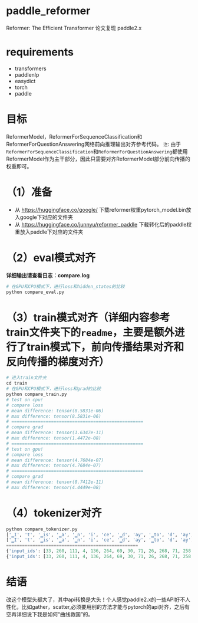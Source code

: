 # paddle_reformer
Reformer: The Efficient Transformer 论文复现 paddle2.x

# requirements
- transformers
- paddlenlp
- easydict
- torch
- paddle


# 目标
ReformerModel，ReformerForSequenceClassification和ReformerForQuestionAnswering网络前向推理输出对齐参考代码。
`注`: 由于`ReformerForSequenceClassification`和`ReformerForQuestionAnswering`都使用ReformerModel作为主干部分，因此只需要对齐ReformerModel部分前向传播的权重即可。

# （1）准备
- 从 https://huggingface.co/google/ 下载reformer权重pytorch_model.bin放入google下对应的文件夹
- 从 https://huggingface.co/junnyu/reformer_paddle 下载转化后的paddle权重放入paddle下对应的文件夹

# （2）eval模式对齐
**详细输出请查看日志：compare.log**
```python
# 在GPU和CPU模式下，进行loss和hidden_states的比较
python compare_eval.py
```

# （3）train模式对齐（详细内容参考train文件夹下的`readme`，主要是额外进行了train模式下，前向传播结果对齐和反向传播的梯度对齐）
```python
# 进入train文件夹
cd train
# 在GPU和CPU模式下，进行loss和grad的比较
python compare_train.py
# test on cpu!
# compare loss
# mean difference: tensor(8.5831e-06)
# max difference: tensor(8.5831e-06)
# ==================================================
# compare grad
# mean difference: tensor(1.6347e-11)
# max difference: tensor(1.4472e-08)
# ==================================================
# test on gpu!
# compare loss
# mean difference: tensor(4.7684e-07)
# max difference: tensor(4.7684e-07)
# ==================================================
# compare grad
# mean difference: tensor(8.7412e-11)
# max difference: tensor(4.4449e-08)
```

# （4）tokenizer对齐
```python
python compare_tokenizer.py 
['▁I', 't', '▁is', '▁a', '▁n', 'i', 'ce', '▁d', 'ay', '▁to', 'd', 'ay', '▁', ',', '▁I', '▁w', 'ant', '▁to', '▁go', '▁to', '▁the', '▁p', 'ar', 'k', '▁', '!']
['▁I', 't', '▁is', '▁a', '▁n', 'i', 'ce', '▁d', 'ay', '▁to', 'd', 'ay', '▁', ',', '▁I', '▁w', 'ant', '▁to', '▁go', '▁to', '▁the', '▁p', 'ar', 'k', '▁', '!']
==================================================
{'input_ids': [33, 260, 111, 4, 136, 264, 69, 30, 71, 26, 268, 71, 258, 277, 33, 8, 180, 26, 224, 26, 13, 40, 52, 282, 258, 287], 'attention_mask': [1, 1, 1, 1, 1, 1, 1, 1, 1, 1, 1, 1, 1, 1, 1, 1, 1, 1, 1, 1, 1, 1, 1, 1, 1, 1]}
{'input_ids': [33, 260, 111, 4, 136, 264, 69, 30, 71, 26, 268, 71, 258, 277, 33, 8, 180, 26, 224, 26, 13, 40, 52, 282, 258, 287], 'token_type_ids': [0, 0, 0, 0, 0, 0, 0, 0, 0, 0, 0, 0, 0, 0, 0, 0, 0, 0, 0, 0, 0, 0, 0, 0, 0, 0], 'attention_mask': [1, 1, 1, 1, 1, 1, 1, 1, 1, 1, 1, 1, 1, 1, 1, 1, 1, 1, 1, 1, 1, 1, 1, 1, 1, 1]}
```

# 结语
改这个模型头都大了，其中api转换是大头！个人感觉paddle2.x的一些API好不人性化，比如gather，scatter,必须要用别的方法才能与pytorch的api对齐，之后有空再详细说下我是如何“曲线救国”的。
